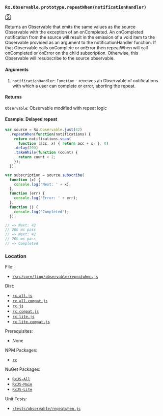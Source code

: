 ### `Rx.Observable.prototype.repeatWhen(notificationHandler)`
[&#x24C8;](https://github.com/Reactive-Extensions/RxJS/blob/master/src/core/linq/observable/repeatwhen.js "View in source")

Returns an Observable that emits the same values as the source Observable with the exception of an onCompleted. An onCompleted notification from the source will result in the emission of a void item to the Observable provided as an argument to the notificationHandler function. If that Observable calls onComplete or onError then repeatWhen will call onCompleted or onError on the child subscription. Otherwise, this Observable will resubscribe to the source observable.

#### Arguments
1. `notificationHandler`: `Function` - receives an Observable of notifications with which a user can complete or error, aborting the repeat.

#### Returns
`Observable`: Observable modified with repeat logic

#### Example: Delayed repeat
```js
var source = Rx.Observable.just(42)
  .repeatWhen(function(notifications) {
    return notifications.scan(
      function (acc, x) { return acc + x; }, 0)
    .delay(200)
    .takeWhile(function (count) {
      return count < 2;
    });
  });

var subscription = source.subscribe(
  function (x) {
    console.log('Next: ' + x);
  },
  function (err) {
    console.log('Error: ' + err);
  },
  function () {
    console.log('Completed');
  });

// => Next: 42
// 200 ms pass
// => Next: 42
// 200 ms pass
// => Completed
```

### Location

File:
- [`/src/core/linq/observable/repeatwhen.js`](https://github.com/Reactive-Extensions/RxJS/blob/master/src/core/linq/observable/repeatwhen.js)

Dist:
- [`rx.all.js`](https://github.com/Reactive-Extensions/RxJS/blob/master/dist/rx.all.js)
- [`rx.all.compat.js`](https://github.com/Reactive-Extensions/RxJS/blob/master/dist/rx.all.compat.js)
- [`rx.js`](https://github.com/Reactive-Extensions/RxJS/blob/master/dist/rx.js)
- [`rx.compat.js`](https://github.com/Reactive-Extensions/RxJS/blob/master/dist/rx.compat.js)
- [`rx.lite.js`](https://github.com/Reactive-Extensions/RxJS/blob/master/dist/rx.lite.js)
- [`rx.lite.compat.js`](https://github.com/Reactive-Extensions/RxJS/blob/master/dist/rx.lite.compat.js)

Prerequisites:
- None

NPM Packages:
- [`rx`](https://www.npmjs.org/package/rx)

NuGet Packages:
- [`RxJS-All`](http://www.nuget.org/packages/RxJS-All/)
- [`RxJS-Main`](http://www.nuget.org/packages/RxJS-Main/)
- [`RxJS-Lite`](http://www.nuget.org/packages/RxJS-Lite/)

Unit Tests:
- [`/tests/observable/repeatwhen.js`](https://github.com/Reactive-Extensions/RxJS/blob/master/tests/observable/repeatwhen.js)
